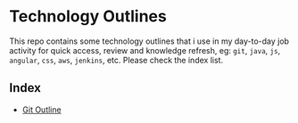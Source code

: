 # Technology Outlines

This repo contains some technology outlines that i use in my day-to-day job activity for quick access, review and knowledge refresh, eg: `git`, `java`, `js`, `angular`, `css`, `aws`, `jenkins`, etc. Please check the index list.

## Index

* [Git Outline](https://github.com/sabahallah/outlines/blob/master/git-outline.md)

